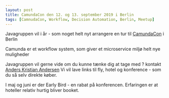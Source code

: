 ```yaml
---
layout: post
title: CamundaCon den 12. og 13. september 2019 i Berlin
tags: [CamnudaCon, Workflow, Decision Automation, Berlin, Meetup]
---
```


Javagruppen vil i år - som noget helt nyt arrangere en tur til [CamundaCon](https://camunda.com/events/camundacon/) i Berlin

Camunda er et workflow system, som giver et microservice miljø helt nye muligheder

Javagruppen vil gerne vide om du kunne tænke dig at tage med ? kontakt [Anders Kristian Andersen](mailto:anders.kristian.andersen@javagruppen.dk)
Vi vil lave links til fly, hotel og konference - som du så selv direkte køber.

I maj og juni er der Early Bird - en rabat på konferencen. Erfaringen er at hoteller relativ hurtig bliver booket.


 
